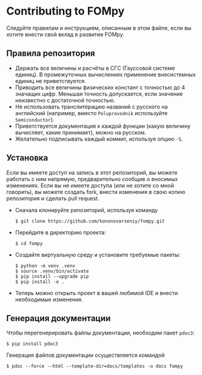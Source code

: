 # Contributing to FOMpy
Следуйте правилам и инструкциям, описанным в этом файле,
если вы хотите внести свой вклад в развитие FOMpy.

## Правила репозитория
- Держать все величины и расчёты в СГС (Гауссовой системе единиц).
    В промежуточных вычислениях применение внесистемных единиц не приветствуется.
- Приводить все величины физических констант с точностью до 4 значащих цифр.
    Меньшая точность допускается, если значение неизвестно с достаточной точностью. 
- Не использовать транслитерацию названий с русского на английский
    (например, вместо `Poluprovodnik` используйте `Semiconductor`).
- Приветствуется документация к каждой функции (какую величину вычисляет, какие принимает),
    можно на русском.
- Желательно подписывать каждый коммит, используя опцию `-S`.

## Установка
Если вы имеете доступ на запись в этот репозиторий, вы можете работать с ним напрямую,
предварительно сообщив о вносимых изменениях. Если вы не имеете доступа (или не хотите со мной говорить),
вы можете создать fork, внести изменения в свою копию репозитория и сделать pull request.
 
- Сначала клонируйте репозиторий, используя команду
    ```
    $ git clone https://github.com/kononovarseniy/fompy.git
    ```
- Перейдите в директорию проекта:
    ```
    $ cd fompy
    ```
- Создайте виртуальную среду и установите требуемые пакеты:
    ```
    $ python -m venv .venv
    $ source .venv/bin/activate
    $ pip install --upgrade pip
    $ pip install -e .
    ```
- Теперь можно открыть проект в вашей любимой IDE и внести необходимые изменения.
## Генерация документации
Чтобы перегенерировать файлы документации, необходим пакет ```pdoc3```:
```
$ pip install pdoc3
```

Генерация файлов документации осуществляется командой
```
$ pdoc --force --html --template-dir=docs/templates -o docs fompy
```
